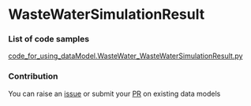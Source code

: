 # WasteWaterSimulationResult

### List of code samples 

<!-- 50-List of code -->

<!-- [code entry](link) -->
[code_for_using_dataModel.WasteWater_WasteWaterSimulationResult.py](https://github.com/smart-data-models/dataModel.WasteWater/blob/master/WasteWaterSimulationResult/code/code_for_using_dataModel.WasteWater_WasteWaterSimulationResult.py)


<!-- /50-List of code -->

### Contribution
You can raise an [issue](https://github.com/smart-data-models/dataModel.WasteWater/issues) or submit your [PR](https://github.com/smart-data-models/dataModel.WasteWater/pulls) on existing data models
